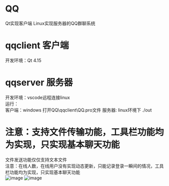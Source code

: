 # QQ
Qt实现客户端 Linux实现服务器的QQ群聊系统  
# qqclient 客户端  
开发环境：Qt 4.15 



# qqserver 服务器  
开发环境：vscode远程连接linux  
运行：  
客户端：windows 打开QQ\qqclient\QQ.pro文件
服务器: linux环境下 ./out  


注意：支持文件传输功能，工具栏功能均为实现，只实现基本聊天功能  
=======
文件发送功能仅仅支持文本文件  
注意：在线人数，在线用户没有实现动态更新，只能记录登录一瞬间的情况，工具栏功能均为实现，只实现基本聊天功能  
![image](https://github.com/Knock-man/QQ/assets/66514322/0bf5f902-9b46-4220-ad41-1c7efd6a5f37)
![image](https://github.com/Knock-man/QQ/assets/66514322/a71744fc-e2aa-479f-b2fe-d17b33f6da25)


